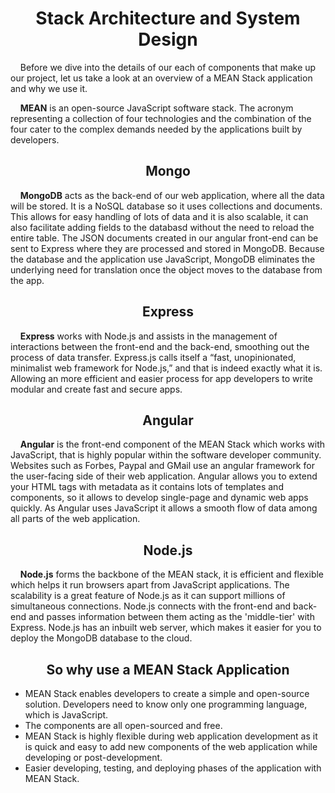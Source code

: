 <h1 align="center"> <b> Stack Architecture and System Design </b> </h1>

<p align="left">&nbsp;&nbsp;&nbsp;&nbsp;Before we dive into the details of our each of components that make up our project, let us take a look at an overview of a MEAN Stack application and why we use it.</p>

<p align="left">&nbsp;&nbsp;&nbsp;&nbsp;<b>MEAN</b> is an open-source JavaScript software stack. The acronym representing a collection of four technologies and the combination of the 
four cater to the complex demands needed by the applications built by developers.</p>

<h2 align="center">Mongo</h2>

<p align="left">&nbsp;&nbsp;&nbsp;&nbsp;<b>MongoDB</b> acts as the back-end of our web application, where all the data will be stored. It is a NoSQL database so it uses collections 
and documents. This allows for easy handling of lots of data and it is also scalable, it can also facilitate adding fields to the databasd without the 
need to reload the entire table. The JSON documents created in our angular front-end can be sent to Express where they are processed and stored in 
MongoDB. Because the database and the application use JavaScript, MongoDB eliminates the underlying need for translation once the object moves to the 
database from the app.</p>

<h2 align="center">Express</h2>

<p align="left">&nbsp;&nbsp;&nbsp;&nbsp;<b>Express</b> works with Node.js and assists in the management of interactions between the front-end and the back-end, smoothing out the process of data transfer. Express.js calls itself a “fast, unopinionated, minimalist web framework for Node.js,” and that is indeed exactly what it is. Allowing an more efficient and easier process for app developers to write modular and create fast and secure apps.</p>

<h2 align="center">Angular</h2>

<p align="left">&nbsp;&nbsp;&nbsp;&nbsp;<b>Angular</b> is the front-end component of the MEAN Stack which works with JavaScript, that is highly popular within the software developer community. Websites such as Forbes, Paypal and GMail use an angular framework for the user-facing side of their web application. Angular allows you to extend your HTML tags with metadata as it contains lots of templates and components, so it allows to develop single-page and dynamic web apps quickly. As Angular uses JavaScript it allows a smooth flow of data among all parts of the web application.</p>

<h2 align="center">Node.js</h2>

<p align="left">&nbsp;&nbsp;&nbsp;&nbsp;<b>Node.js</b> forms the backbone of the MEAN stack, it is efficient and flexible which helps it run browsers apart from JavaScript applications. The scalability is a great feature of Node.js as it can support millions of simultaneous connections. Node.js connects with the front-end and back-end and passes information between them acting as the 'middle-tier' with Express. Node.js has an inbuilt web server, which makes it easier for you to deploy the MongoDB database to the cloud.</p>

<h2 align="center">So why use a MEAN Stack Application</h2>

- MEAN Stack enables developers to create a simple and open-source solution. Developers need to know only one programming language, which is JavaScript. 
- The components are all open-sourced and free.
- MEAN Stack is highly flexible during web application development as it is quick and easy to add new components of the web application while developing 
or post-development.
- Easier developing, testing, and deploying phases of the application with MEAN Stack.


